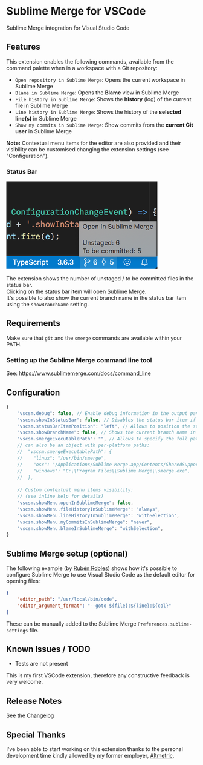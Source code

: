 # Sublime Merge for VSCode

Sublime Merge integration for Visual Studio Code

## Features

This extension enables the following commands, available from the
command palette when in a workspace with a Git repository:

- `Open repository in Sublime Merge`: Opens the current workspace in Sublime Merge
- `Blame in Sublime Merge`: Opens the **Blame** view in Sublime Merge
- `File history in Sublime Merge`: Shows the **history** (log) of the current file in Sublime Merge
- `Line history in Sublime Merge`: Shows the history of the **selected line(s)** in Sublime Merge
- `Show my commits in Sublime Merge`: Show commits from the **current Git user** in Sublime Merge

**Note:** Contextual menu items for the editor are also provided and their visibility can be
customised changing the extension settings (see "Configuration").

### Status Bar

![Status Bar](assets/status_bar.png)

The extension shows the number of unstaged / to be committed files in the status bar.  
Clicking on the status bar item will open Sublime Merge.  
It's possible to also show the current branch name
in the status bar item using the `showBranchName` setting.

## Requirements

Make sure that `git` and the `smerge` commands are available within your PATH.

### Setting up the Sublime Merge command line tool

See: https://www.sublimemerge.com/docs/command_line

## Configuration

```js
{
	"vscsm.debug": false, // Enable debug information in the output panel; default: false
	"vscsm.showInStatusBar": false, // Disables the status bar item if false; default: true
	"vscsm.statusBarItemPosition": "left", // Allows to position the status bar item on the left; default: "right"
	"vscsm.showBranchName": false, // Shows the current branch name in the status bar item; default: false
	"vscsm.smergeExecutablePath": "", // Allows to specify the full path to the "smerge" executable;
	// can also be an object with per-platform paths:
	//  "vscsm.smergeExecutablePath": {
	//    "linux": "/usr/bin/smerge",
	//    "osx": "/Applications/Sublime Merge.app/Contents/SharedSupport/bin/smerge",
	//    "windows": "C:\\Program Files\\Sublime Merge\\smerge.exe",
	//  },

	// Custom contextual menu items visibility:
	// (see inline help for details)
	"vscsm.showMenu.openInSublimeMerge": false,
	"vscsm.showMenu.fileHistoryInSublimeMerge": "always",
	"vscsm.showMenu.lineHistoryInSublimeMerge": "withSelection",
	"vscsm.showMenu.myCommitsInSublimeMerge": "never",
	"vscsm.showMenu.blameInSublimeMerge": "withSelection",
}
```

## Sublime Merge setup (optional)

The following example (by [Rubén Robles](https://twitter.com/D8vjork/status/1158303356382842881)) shows how it's possible to configure Sublime Merge to use Visual Studio Code as the default editor for opening files:

```json
{
	"editor_path": "/usr/local/bin/code",
	"editor_argument_format": "--goto ${file}:${line}:${col}"
}
```

These can be manually added to the Sublime Merge `Preferences.sublime-settings` file.

## Known Issues / TODO

- Tests are not present

This is my first VSCode extension, therefore any constructive feedback is very welcome.

## Release Notes

See the [Changelog](CHANGELOG.md)

## Special Thanks

I've been able to start working on this extension thanks to the personal development time kindly allowed
by my former employer, [Altmetric](https://www.altmetric.com/jobs/).
